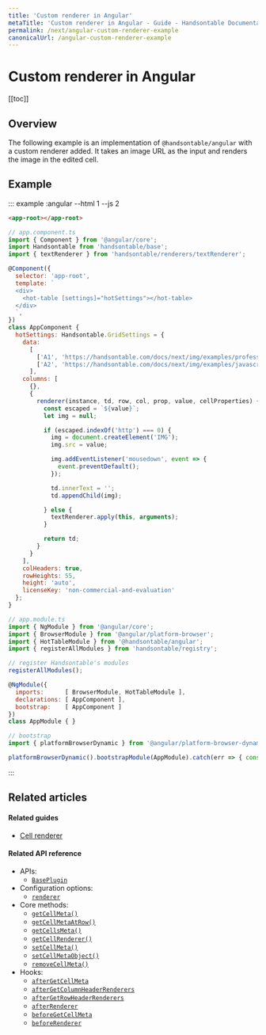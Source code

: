 ```yaml
---
title: 'Custom renderer in Angular'
metaTitle: 'Custom renderer in Angular - Guide - Handsontable Documentation'
permalink: /next/angular-custom-renderer-example
canonicalUrl: /angular-custom-renderer-example
---
```


# Custom renderer in Angular

[[toc]]

## Overview

The following example is an implementation of `@handsontable/angular` with a custom renderer added. It takes an image URL as the input and renders the image in the edited cell.

## Example
::: example :angular --html 1 --js 2
```html
<app-root></app-root>
```

```js
// app.component.ts
import { Component } from '@angular/core';
import Handsontable from 'handsontable/base';
import { textRenderer } from 'handsontable/renderers/textRenderer';

@Component({
  selector: 'app-root',
  template: `
  <div>
    <hot-table [settings]="hotSettings"></hot-table>
  </div>
  `,
})
class AppComponent {
  hotSettings: Handsontable.GridSettings = {
    data:
      [
        ['A1', 'https://handsontable.com/docs/next/img/examples/professional-javascript-developers-nicholas-zakas.jpg'],
        ['A2', 'https://handsontable.com/docs/next/img/examples/javascript-the-good-parts.jpg']
      ],
    columns: [
      {},
      {
        renderer(instance, td, row, col, prop, value, cellProperties) {
          const escaped = `${value}`;
          let img = null;

          if (escaped.indexOf('http') === 0) {
            img = document.createElement('IMG');
            img.src = value;

            img.addEventListener('mousedown', event => {
              event.preventDefault();
            });

            td.innerText = '';
            td.appendChild(img);

          } else {
            textRenderer.apply(this, arguments);
          }

          return td;
        }
      }
    ],
    colHeaders: true,
    rowHeights: 55,
    height: 'auto',
    licenseKey: 'non-commercial-and-evaluation'
  };
}

// app.module.ts
import { NgModule } from '@angular/core';
import { BrowserModule } from '@angular/platform-browser';
import { HotTableModule } from '@handsontable/angular';
import { registerAllModules } from 'handsontable/registry';

// register Handsontable's modules
registerAllModules();

@NgModule({
  imports:      [ BrowserModule, HotTableModule ],
  declarations: [ AppComponent ],
  bootstrap:    [ AppComponent ]
})
class AppModule { }

// bootstrap
import { platformBrowserDynamic } from '@angular/platform-browser-dynamic';

platformBrowserDynamic().bootstrapModule(AppModule).catch(err => { console.error(err) });
```
:::

## Related articles

#### Related guides

- [Cell renderer](@/guides/cell-functions/cell-renderer.md)

#### Related API reference

- APIs:
  - [`BasePlugin`](@/api/basePlugin.md)
- Configuration options:
  - [`renderer`](@/api/options.md#renderer)
- Core methods:
  - [`getCellMeta()`](@/api/core.md#getcellmeta)
  - [`getCellMetaAtRow()`](@/api/core.md#getcellmetaatrow)
  - [`getCellsMeta()`](@/api/core.md#getcellsmeta)
  - [`getCellRenderer()`](@/api/core.md#getcellrenderer)
  - [`setCellMeta()`](@/api/core.md#setcellmeta)
  - [`setCellMetaObject()`](@/api/core.md#setcellmetaobject)
  - [`removeCellMeta()`](@/api/core.md#removecellmeta)
- Hooks:
  - [`afterGetCellMeta`](@/api/hooks.md#aftergetcellmeta)
  - [`afterGetColumnHeaderRenderers`](@/api/hooks.md#aftergetcolumnheaderrenderers)
  - [`afterGetRowHeaderRenderers`](@/api/hooks.md#aftergetrowheaderrenderers)
  - [`afterRenderer`](@/api/hooks.md#afterrenderer)
  - [`beforeGetCellMeta`](@/api/hooks.md#beforegetcellmeta)
  - [`beforeRenderer`](@/api/hooks.md#beforerenderer)